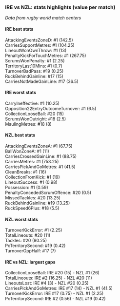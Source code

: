 ### IRE vs NZL: stats highlights (value per match)

_Data from rugby world match centers_

#### IRE best stats

AttackingEventsZoneD: #1 (142.5)  
CarriesSupportMetres: #1 (104.25)  
LineoutWonOwnThrow: #1 (13)  
PenaltyKickForTouchMetres: #1 (267.75)  
ScrumsWonPenalty: #1 (2.25)  
TerritoryLast10Mins: #1 (0.7)  
TurnoverBadPass: #19 (0.25)  
RuckBehindGainline: #17 (15)  
CarriesNotMadeGainLine: #17 (36.5)

#### IRE worst stats

CarryIneffective: #1 (10.25)  
Opposition22EntryOutcomeTurnover: #1 (6.5)  
CollectionLooseBall: #20 (15)  
ScrumsWonOutright: #18 (2.5)  
MaulingMetres: #18 (8)

#### NZL best stats

AttackingEventsZoneA: #1 (67.75)  
BallWonZoneA: #1 (11)  
CarriesCrossedGainLine: #1 (88.75)  
CarriesMetres: #1 (753.25)  
CarriesPickAndGoMetres: #1 (41.5)  
CleanBreaks: #1 (16)  
CollectionFromKick: #1 (19)  
LineoutSuccess: #1 (0.98)  
Possession: #1 (0.59)  
PenaltyConcededScrumOffence: #20 (0.5)  
MissedTackles: #20 (13.25)  
RuckBehindGainline: #19 (13.25)  
RuckSpeed6Plus: #18 (5.5)

#### NZL worst stats

TurnoverKickError: #1 (2.25)  
TotalLineouts: #20 (11)  
Tackles: #20 (90.25)  
PcTerritorySecond: #19 (0.42)  
TurnoverOppHalf: #17 (7)

#### IRE vs NZL: largest gaps

CollectionLooseBall: IRE #20 (15) - NZL #1 (26)  
TotalLineouts: IRE #2 (16.25) - NZL #20 (11)  
LineoutsLost: IRE #4 (3) - NZL #20 (0.25)  
CarriesPickAndGoMetres: IRE #17 (14) - NZL #1 (41.5)  
TurnoverKickError: IRE #17 (0.75) - NZL #1 (2.25)  
PcTerritorySecond: IRE #2 (0.56) - NZL #19 (0.42)
